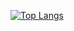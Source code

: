 [![Top Langs](https://github-readme-stats.vercel.app/api/top-langs/?username=yuiandyuki&hide=html,css&layout=compact)](https://github.com/anuraghazra/github-readme-stats)
